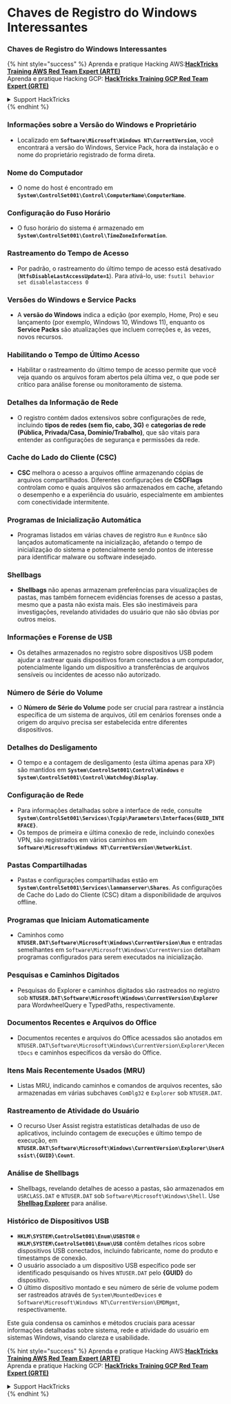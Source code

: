 # Chaves de Registro do Windows Interessantes

### Chaves de Registro do Windows Interessantes

{% hint style="success" %}
Aprenda e pratique Hacking AWS:<img src="/.gitbook/assets/arte.png" alt="" data-size="line">[**HackTricks Training AWS Red Team Expert (ARTE)**](https://training.hacktricks.xyz/courses/arte)<img src="/.gitbook/assets/arte.png" alt="" data-size="line">\
Aprenda e pratique Hacking GCP: <img src="/.gitbook/assets/grte.png" alt="" data-size="line">[**HackTricks Training GCP Red Team Expert (GRTE)**<img src="/.gitbook/assets/grte.png" alt="" data-size="line">](https://training.hacktricks.xyz/courses/grte)

<details>

<summary>Support HackTricks</summary>

* Confira os [**planos de assinatura**](https://github.com/sponsors/carlospolop)!
* **Junte-se ao** 💬 [**grupo do Discord**](https://discord.gg/hRep4RUj7f) ou ao [**grupo do telegram**](https://t.me/peass) ou **siga**-nos no **Twitter** 🐦 [**@hacktricks\_live**](https://twitter.com/hacktricks\_live)**.**
* **Compartilhe truques de hacking enviando PRs para os repositórios do** [**HackTricks**](https://github.com/carlospolop/hacktricks) e [**HackTricks Cloud**](https://github.com/carlospolop/hacktricks-cloud).

</details>
{% endhint %}


### **Informações sobre a Versão do Windows e Proprietário**
- Localizado em **`Software\Microsoft\Windows NT\CurrentVersion`**, você encontrará a versão do Windows, Service Pack, hora da instalação e o nome do proprietário registrado de forma direta.

### **Nome do Computador**
- O nome do host é encontrado em **`System\ControlSet001\Control\ComputerName\ComputerName`**.

### **Configuração do Fuso Horário**
- O fuso horário do sistema é armazenado em **`System\ControlSet001\Control\TimeZoneInformation`**.

### **Rastreamento do Tempo de Acesso**
- Por padrão, o rastreamento do último tempo de acesso está desativado (**`NtfsDisableLastAccessUpdate=1`**). Para ativá-lo, use:
`fsutil behavior set disablelastaccess 0`

### Versões do Windows e Service Packs
- A **versão do Windows** indica a edição (por exemplo, Home, Pro) e seu lançamento (por exemplo, Windows 10, Windows 11), enquanto os **Service Packs** são atualizações que incluem correções e, às vezes, novos recursos.

### Habilitando o Tempo de Último Acesso
- Habilitar o rastreamento do último tempo de acesso permite que você veja quando os arquivos foram abertos pela última vez, o que pode ser crítico para análise forense ou monitoramento de sistema.

### Detalhes da Informação de Rede
- O registro contém dados extensivos sobre configurações de rede, incluindo **tipos de redes (sem fio, cabo, 3G)** e **categorias de rede (Pública, Privada/Casa, Domínio/Trabalho)**, que são vitais para entender as configurações de segurança e permissões da rede.

### Cache do Lado do Cliente (CSC)
- **CSC** melhora o acesso a arquivos offline armazenando cópias de arquivos compartilhados. Diferentes configurações de **CSCFlags** controlam como e quais arquivos são armazenados em cache, afetando o desempenho e a experiência do usuário, especialmente em ambientes com conectividade intermitente.

### Programas de Inicialização Automática
- Programas listados em várias chaves de registro `Run` e `RunOnce` são lançados automaticamente na inicialização, afetando o tempo de inicialização do sistema e potencialmente sendo pontos de interesse para identificar malware ou software indesejado.

### Shellbags
- **Shellbags** não apenas armazenam preferências para visualizações de pastas, mas também fornecem evidências forenses de acesso a pastas, mesmo que a pasta não exista mais. Eles são inestimáveis para investigações, revelando atividades do usuário que não são óbvias por outros meios.

### Informações e Forense de USB
- Os detalhes armazenados no registro sobre dispositivos USB podem ajudar a rastrear quais dispositivos foram conectados a um computador, potencialmente ligando um dispositivo a transferências de arquivos sensíveis ou incidentes de acesso não autorizado.

### Número de Série do Volume
- O **Número de Série do Volume** pode ser crucial para rastrear a instância específica de um sistema de arquivos, útil em cenários forenses onde a origem do arquivo precisa ser estabelecida entre diferentes dispositivos.

### **Detalhes do Desligamento**
- O tempo e a contagem de desligamento (esta última apenas para XP) são mantidos em **`System\ControlSet001\Control\Windows`** e **`System\ControlSet001\Control\Watchdog\Display`**.

### **Configuração de Rede**
- Para informações detalhadas sobre a interface de rede, consulte **`System\ControlSet001\Services\Tcpip\Parameters\Interfaces{GUID_INTERFACE}`**.
- Os tempos de primeira e última conexão de rede, incluindo conexões VPN, são registrados em vários caminhos em **`Software\Microsoft\Windows NT\CurrentVersion\NetworkList`**.

### **Pastas Compartilhadas**
- Pastas e configurações compartilhadas estão em **`System\ControlSet001\Services\lanmanserver\Shares`**. As configurações de Cache do Lado do Cliente (CSC) ditam a disponibilidade de arquivos offline.

### **Programas que Iniciam Automaticamente**
- Caminhos como **`NTUSER.DAT\Software\Microsoft\Windows\CurrentVersion\Run`** e entradas semelhantes em `Software\Microsoft\Windows\CurrentVersion` detalham programas configurados para serem executados na inicialização.

### **Pesquisas e Caminhos Digitados**
- Pesquisas do Explorer e caminhos digitados são rastreados no registro sob **`NTUSER.DAT\Software\Microsoft\Windows\CurrentVersion\Explorer`** para WordwheelQuery e TypedPaths, respectivamente.

### **Documentos Recentes e Arquivos do Office**
- Documentos recentes e arquivos do Office acessados são anotados em `NTUSER.DAT\Software\Microsoft\Windows\CurrentVersion\Explorer\RecentDocs` e caminhos específicos da versão do Office.

### **Itens Mais Recentemente Usados (MRU)**
- Listas MRU, indicando caminhos e comandos de arquivos recentes, são armazenadas em várias subchaves `ComDlg32` e `Explorer` sob `NTUSER.DAT`.

### **Rastreamento de Atividade do Usuário**
- O recurso User Assist registra estatísticas detalhadas de uso de aplicativos, incluindo contagem de execuções e último tempo de execução, em **`NTUSER.DAT\Software\Microsoft\Windows\CurrentVersion\Explorer\UserAssist\{GUID}\Count`**.

### **Análise de Shellbags**
- Shellbags, revelando detalhes de acesso a pastas, são armazenados em `USRCLASS.DAT` e `NTUSER.DAT` sob `Software\Microsoft\Windows\Shell`. Use **[Shellbag Explorer](https://ericzimmerman.github.io/#!index.md)** para análise.

### **Histórico de Dispositivos USB**
- **`HKLM\SYSTEM\ControlSet001\Enum\USBSTOR`** e **`HKLM\SYSTEM\ControlSet001\Enum\USB`** contêm detalhes ricos sobre dispositivos USB conectados, incluindo fabricante, nome do produto e timestamps de conexão.
- O usuário associado a um dispositivo USB específico pode ser identificado pesquisando os hives `NTUSER.DAT` pelo **{GUID}** do dispositivo.
- O último dispositivo montado e seu número de série de volume podem ser rastreados através de `System\MountedDevices` e `Software\Microsoft\Windows NT\CurrentVersion\EMDMgmt`, respectivamente.

Este guia condensa os caminhos e métodos cruciais para acessar informações detalhadas sobre sistema, rede e atividade do usuário em sistemas Windows, visando clareza e usabilidade.



{% hint style="success" %}
Aprenda e pratique Hacking AWS:<img src="/.gitbook/assets/arte.png" alt="" data-size="line">[**HackTricks Training AWS Red Team Expert (ARTE)**](https://training.hacktricks.xyz/courses/arte)<img src="/.gitbook/assets/arte.png" alt="" data-size="line">\
Aprenda e pratique Hacking GCP: <img src="/.gitbook/assets/grte.png" alt="" data-size="line">[**HackTricks Training GCP Red Team Expert (GRTE)**<img src="/.gitbook/assets/grte.png" alt="" data-size="line">](https://training.hacktricks.xyz/courses/grte)

<details>

<summary>Support HackTricks</summary>

* Confira os [**planos de assinatura**](https://github.com/sponsors/carlospolop)!
* **Junte-se ao** 💬 [**grupo do Discord**](https://discord.gg/hRep4RUj7f) ou ao [**grupo do telegram**](https://t.me/peass) ou **siga**-nos no **Twitter** 🐦 [**@hacktricks\_live**](https://twitter.com/hacktricks\_live)**.**
* **Compartilhe truques de hacking enviando PRs para os repositórios do** [**HackTricks**](https://github.com/carlospolop/hacktricks) e [**HackTricks Cloud**](https://github.com/carlospolop/hacktricks-cloud).

</details>
{% endhint %}
